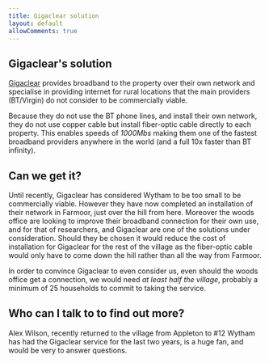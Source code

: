 ```yaml
---
title: Gigaclear solution
layout: default
allowComments: true
---
```


## Gigaclear's solution

[Gigaclear](www.gigaclear.com) provides broadband to the property over their own network and
specialise in providing internet for rural locations that the main providers (BT/Virgin) do not
consider to be commercially viable.

Because they do not use the BT phone lines, and install their own network, they do not use copper
cable but install fiber-optic cable directly to each property. This enables speeds of *1000Mbs*
making them one of the fastest broadband providers anywhere in the world (and a full 10x faster
than BT infinity).

## Can we get it?

Until recently, Gigaclear has considered Wytham to be too small to be commercially viable. However
they have now completed an installation of their network in Farmoor, just over the hill from here.
Moreover the woods office are looking to improve their broadband connection for their own use, and
for that of researchers, and Gigaclear are one of the solutions under consideration. Should they be
chosen it would reduce the cost of installation for Gigaclear for the rest of the village as the
fiber-optic cable would only have to come down the hill rather than all the way from Farmoor.

In order to convince Gigaclear to even consider us, even should the woods office get a connection, we
would need *at least half the village*, probably a minimum of 25 households to commit to taking the
service.

## Who can I talk to to find out more?

Alex Wilson, recently returned to the village from Appleton to #12 Wytham has had the Gigaclear
service for the last two years, is a huge fan, and would be very to answer questions.
